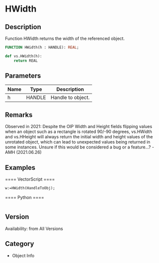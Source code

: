# HWidth

## Description
Function HWidth returns the width of the referenced object.

```pascal
FUNCTION HWidth(h : HANDLE): REAL;
```

```python
def vs.HWidth(h):
    return REAL
```

## Parameters
|Name|Type|Description|
|---|---|---|
|h|HANDLE|Handle to object.|

## Remarks
Observed in 2021: Despite the OIP Width and Height fields flipping values when an object such as a rectangle is rotated 90/-90 degrees, vs.HWidth and vs.HHeight will always return the initial width and height values of the unrotated object, which can lead to unexpected values being returned in some instances. Unsure if this would be considered a bug or a feature...? -AMH (2021.06.26)

## Examples
==== VectorScript ====
```pascal
w:=HWidth(HandleToObj);
```
==== Python ====
```python

```

## Version
Availability: from All Versions

## Category
* Object Info

